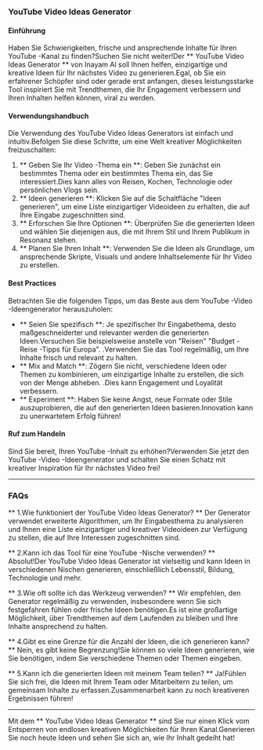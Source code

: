 ### YouTube Video Ideas Generator

#### Einführung
Haben Sie Schwierigkeiten, frische und ansprechende Inhalte für Ihren YouTube -Kanal zu finden?Suchen Sie nicht weiter!Der ** YouTube Video Ideas Generator ** von Inayam AI soll Ihnen helfen, einzigartige und kreative Ideen für Ihr nächstes Video zu generieren.Egal, ob Sie ein erfahrener Schöpfer sind oder gerade erst anfangen, dieses leistungsstarke Tool inspiriert Sie mit Trendthemen, die Ihr Engagement verbessern und Ihren Inhalten helfen können, viral zu werden.

#### Verwendungshandbuch
Die Verwendung des YouTube Video Ideas Generators ist einfach und intuitiv.Befolgen Sie diese Schritte, um eine Welt kreativer Möglichkeiten freizuschalten:

1. ** Geben Sie Ihr Video -Thema ein **: Geben Sie zunächst ein bestimmtes Thema oder ein bestimmtes Thema ein, das Sie interessiert.Dies kann alles von Reisen, Kochen, Technologie oder persönlichen Vlogs sein.
2. ** Ideen generieren **: Klicken Sie auf die Schaltfläche "Ideen generieren", um eine Liste einzigartiger Videoideen zu erhalten, die auf Ihre Eingabe zugeschnitten sind.
3. ** Erforschen Sie Ihre Optionen **: Überprüfen Sie die generierten Ideen und wählen Sie diejenigen aus, die mit Ihrem Stil und Ihrem Publikum in Resonanz stehen.
4. ** Planen Sie Ihren Inhalt **: Verwenden Sie die Ideen als Grundlage, um ansprechende Skripte, Visuals und andere Inhaltselemente für Ihr Video zu erstellen.

#### Best Practices
Betrachten Sie die folgenden Tipps, um das Beste aus dem YouTube -Video -Ideengenerator herauszuholen:

- ** Seien Sie spezifisch **: Je spezifischer Ihr Eingabethema, desto maßgeschneiderter und relevanter werden die generierten Ideen.Versuchen Sie beispielsweise anstelle von "Reisen" "Budget -Reise -Tipps für Europa".
.Verwenden Sie das Tool regelmäßig, um Ihre Inhalte frisch und relevant zu halten.
- ** Mix and Match **: Zögern Sie nicht, verschiedene Ideen oder Themen zu kombinieren, um einzigartige Inhalte zu erstellen, die sich von der Menge abheben.
.Dies kann Engagement und Loyalität verbessern.
- ** Experiment **: Haben Sie keine Angst, neue Formate oder Stile auszuprobieren, die auf den generierten Ideen basieren.Innovation kann zu unerwartetem Erfolg führen!

#### Ruf zum Handeln
Sind Sie bereit, Ihren YouTube -Inhalt zu erhöhen?Verwenden Sie jetzt den YouTube -Video -Ideengenerator und schalten Sie einen Schatz mit kreativer Inspiration für Ihr nächstes Video frei!

---

### FAQs

** 1.Wie funktioniert der YouTube Video Ideas Generator? **
Der Generator verwendet erweiterte Algorithmen, um Ihr Eingabesthema zu analysieren und Ihnen eine Liste einzigartiger und kreativer Videoideen zur Verfügung zu stellen, die auf Ihre Interessen zugeschnitten sind.

** 2.Kann ich das Tool für eine YouTube -Nische verwenden? **
Absolut!Der YouTube Video Ideas Generator ist vielseitig und kann Ideen in verschiedenen Nischen generieren, einschließlich Lebensstil, Bildung, Technologie und mehr.

** 3.Wie oft sollte ich das Werkzeug verwenden? **
Wir empfehlen, den Generator regelmäßig zu verwenden, insbesondere wenn Sie sich festgefahren fühlen oder frische Ideen benötigen.Es ist eine großartige Möglichkeit, über Trendthemen auf dem Laufenden zu bleiben und Ihre Inhalte ansprechend zu halten.

** 4.Gibt es eine Grenze für die Anzahl der Ideen, die ich generieren kann? **
Nein, es gibt keine Begrenzung!Sie können so viele Ideen generieren, wie Sie benötigen, indem Sie verschiedene Themen oder Themen eingeben.

** 5.Kann ich die generierten Ideen mit meinem Team teilen? **
Ja!Fühlen Sie sich frei, die Ideen mit Ihrem Team oder Mitarbeitern zu teilen, um gemeinsam Inhalte zu erfassen.Zusammenarbeit kann zu noch kreativeren Ergebnissen führen!

---

Mit dem ** YouTube Video Ideas Generator ** sind Sie nur einen Klick vom Entsperren von endlosen kreativen Möglichkeiten für Ihren Kanal.Generieren Sie noch heute Ideen und sehen Sie sich an, wie Ihr Inhalt gedeiht hat!